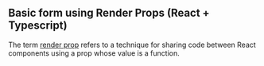 ## Basic form using Render Props (React + Typescript)

The term [render prop](https://reactjs.org/docs/render-props.html) refers to a technique for sharing code between React components using a prop whose value is a function.